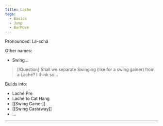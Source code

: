 ```yaml
---
title: Laché
tags:
  - Basics
  - Jump
  - BarMove
---
```

Pronounced: La-schä

Other names:
* Swing…

> [!Question]
> Shall we separate Swinging (like for a swing gainer) from a Laché? I think so…


Builds into: 
* Laché Pre
* Laché to Cat Hang
* [[Swing Gainer]]
* [[Swing Castaway]]
* …

---